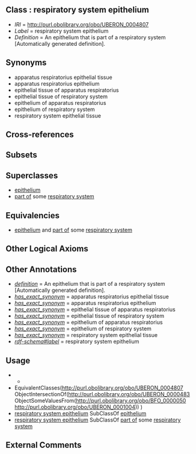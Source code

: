 
## Class : respiratory system epithelium

 * *IRI* = http://purl.obolibrary.org/obo/UBERON_0004807
 * *Label* = respiratory system epithelium
 * *Definition* = An epithelium that is part of a respiratory system [Automatically generated definition].

## Synonyms

 * apparatus respiratorius epithelial tissue
 * apparatus respiratorius epithelium
 * epithelial tissue of apparatus respiratorius
 * epithelial tissue of respiratory system
 * epithelium of apparatus respiratorius
 * epithelium of respiratory system
 * respiratory system epithelial tissue

## Cross-references


## Subsets


## Superclasses

 * [epithelium](../../UBERON/83/UBERON_0000483.md)
 * [part of](../../BFO/50/BFO_0000050.md) some [respiratory system](../../UBERON/04/UBERON_0001004.md)

## Equivalencies

 * [epithelium](../../UBERON/83/UBERON_0000483.md) and [part of](../../BFO/50/BFO_0000050.md) some [respiratory system](../../UBERON/04/UBERON_0001004.md)

## Other Logical Axioms


## Other Annotations

 * *[definition](../../IAO/15/IAO_0000115.md)* = An epithelium that is part of a respiratory system [Automatically generated definition].
 * *[has_exact_synonym](../../ym/oboInOwl#hasExactSynonym.md)* = apparatus respiratorius epithelial tissue
 * *[has_exact_synonym](../../ym/oboInOwl#hasExactSynonym.md)* = apparatus respiratorius epithelium
 * *[has_exact_synonym](../../ym/oboInOwl#hasExactSynonym.md)* = epithelial tissue of apparatus respiratorius
 * *[has_exact_synonym](../../ym/oboInOwl#hasExactSynonym.md)* = epithelial tissue of respiratory system
 * *[has_exact_synonym](../../ym/oboInOwl#hasExactSynonym.md)* = epithelium of apparatus respiratorius
 * *[has_exact_synonym](../../ym/oboInOwl#hasExactSynonym.md)* = epithelium of respiratory system
 * *[has_exact_synonym](../../ym/oboInOwl#hasExactSynonym.md)* = respiratory system epithelial tissue
 * *[rdf-schema#label](../../el/rdf-schema#label.md)* = respiratory system epithelium

## Usage

 * -
 * EquivalentClasses(<http://purl.obolibrary.org/obo/UBERON_0004807> ObjectIntersectionOf(<http://purl.obolibrary.org/obo/UBERON_0000483> ObjectSomeValuesFrom(<http://purl.obolibrary.org/obo/BFO_0000050> <http://purl.obolibrary.org/obo/UBERON_0001004>)) )
 * [respiratory system epithelium](../../UBERON/07/UBERON_0004807.md) SubClassOf [epithelium](../../UBERON/83/UBERON_0000483.md)
 * [respiratory system epithelium](../../UBERON/07/UBERON_0004807.md) SubClassOf [part of](../../BFO/50/BFO_0000050.md) some [respiratory system](../../UBERON/04/UBERON_0001004.md)

## External Comments

